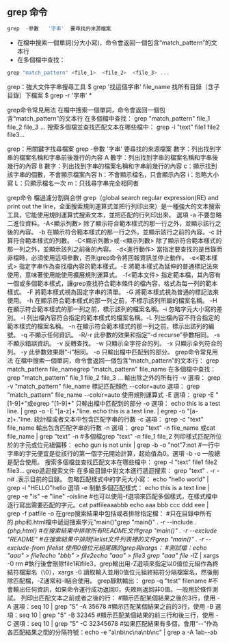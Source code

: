 ## grep 命令

```js
grep  -參數   '字串'  要尋找的來源檔案
```
* 在檔中搜索一個單詞(分大小寫)，命令會返回一個包含“match_pattern”的文本行
* 在多個檔中查找：
```js
grep "match_pattern" <file_1>  <file_2>  <file_3> ...
```



grep：強大文件字串搜尋工具
$ grep '找這個字串' file_name
找所有目錄（含子目錄）下檔案
$ grep -r '字串' *
>>>
grep命令常見用法
在檔中搜索一個單詞，命令會返回一個包含“match_pattern”的文本行
在多個檔中查找：
grep "match_pattern" file_1 file_2 file_3 ...
搜索多個檔並查找匹配文本在哪些檔中：
grep -l "text" file1 file2 file3...


>>>
grep：用關鍵字找尋檔案
grep -參數 '字串' 要尋找的來源檔案
數字：列出找到字串的檔案名稱和字串前後幾行的內容
A 數字：列出找到字串的檔案名稱和字串後幾行的內容
B 數字：列出找到字串的檔案名稱和字串前幾行的內容
c：顯示找到該字串的個數，不會顯示檔案內容
h：不會顯示檔名，只會顯示內容
i：忽略大小寫
L：只顯示檔名一次
m：只找尋字串完全相同者
>>>>
grep命令
檔過濾分割與合併
grep（global search regular expression(RE) and print out the line，全面搜索規則運算式並把行列印出來）是一種強大的文本搜索工具，它能使用規則運算式搜索文本，並把匹配的行列印出來。
選項
-a 不要忽略二進位資料。-A<顯示列數> 除了顯示符合範本樣式的那一行之外，並顯示該行之後的內容。
-b 在顯示符合範本樣式的那一行之外，並顯示該行之前的內容。-c 計算符合範本樣式的列數。
-C<顯示列數>或-<顯示列數>  除了顯示符合範本樣式的那一列之外，並顯示該列之前後的內容。
-d<進行動作> 當指定要查找的是目錄而非檔時，必須使用這項參數，否則grep命令將回報資訊並停止動作。
-e<範本樣式> 指定字串作為查找檔內容的範本樣式。-E 將範本樣式為延伸的普通標記法來使用，意味著使用能使用擴展規則運算式。
-f<範本文件> 指定範本檔，其內容有一個或多個範本樣式，讓grep查找符合範本條件的檔內容，格式為每一列的範本樣式。
-F 將範本樣式視為固定字串的清單。
-G 將範本樣式視為普通的標記法來使用。
-h 在顯示符合範本樣式的那一列之前，不標示該列所屬的檔案名稱。
-H 在顯示符合範本樣式的那一列之前，標示該列的檔案名稱。-i 忽略字元大小寫的差別。
-l 列出檔內容符合指定的範本樣式的檔案名稱。-L 列出檔內容不符合指定的範本樣式的檔案名稱。
-n 在顯示符合範本樣式的那一列之前，標示出該列的編號。
-q 不顯示任何資訊。
-R/-r 此參數的效果和指定“-d recurse”參數相同。
-s 不顯示錯誤資訊。
-v 反轉查找。
-w 只顯示全字符合的列。
-x 只顯示全列符合的列。
-y 此參數效果跟“-i”相同。
-o 只輸出檔中匹配到的部分。
grep命令常見用法
在檔中搜索一個單詞，命令會返回一個包含“match_pattern”的文本行：
grep match_pattern file_namegrep "match_pattern" file_name
在多個檔中查找：
grep "match_pattern" file_1 file_2 file_3 ...
輸出除之外的所有行 -v 選項：
grep -v "match_pattern" file_name
標記匹配顏色 --color=auto 選項：
grep "match_pattern" file_name --color=auto
使用規則運算式 -E 選項：
grep -E "[1-9]+"或egrep "[1-9]+"
只輸出檔中匹配到的部分 -o 選項：
echo this is a test line. | grep -o -E "[a-z]+\."line. echo this is a test line. | egrep -o "[a-z]+\."line.
統計檔或者文本中包含匹配字串的行數 -c 選項：
grep -c "text" file_name
輸出包含匹配字串的行數 -n 選項：
grep "text" -n file_name
或cat file_name | grep "text" -n #多個檔grep "text" -n file_1 file_2
列印樣式匹配所位於的字元或位元組偏移：
echo gun is not unix | grep -b -o "not"7:not #一行中字串的字元便宜是從該行的第一個字元開始計算，起始值為0。選項 -b -o 一般總是配合使用。
搜索多個檔並查找匹配文本在哪些檔中：
grep -l "text" file1 file2 file3...
grep遞迴搜索文件
在多級目錄中對文本進行遞迴搜索：
grep "text" . -r -n# .表示目前的目錄。
忽略匹配樣式中的字元大小寫：
echo "hello world" | grep -i "HELLO"hello
選項 -e 制動多個匹配樣式：
echo this is a text line | grep -e "is" -e "line" -oisline #也可以使用-f選項來匹配多個樣式，在樣式檔中逐行寫出需要匹配的字元。cat patfileaaabbb echo aaa bbb ccc ddd eee | grep -f patfile -o
在grep搜索結果中包括或者排除指定檔：
#只在目錄中所有的.php和.html檔中遞迴搜索字元"main()"grep "main()" . -r --include *.{php,html} #在搜索結果中排除所有README文件grep "main()" . -r --exclude "README" #在搜索結果中排除filelist文件列表裡的文件grep "main()" . -r --exclude-from filelist
使用0值位元組尾碼的grep與xargs：
#測試檔：echo "aaa" > file1echo "bbb" > file2echo "aaa" > file3 grep "aaa" file* -lZ | xargs -0 rm #執行後會刪除file1和file3，grep輸出用-Z選項來指定以0值位元組作為終結符檔案名（\0），xargs -0 讀取輸入並用0值位元組終結符分隔檔案名，然後刪除匹配檔，-Z通常和-l結合使用。
grep靜默輸出：
grep -q "test" filename #不會輸出任何資訊，如果命令運行成功返回0，失敗則返回非0值。一般用於條件測試。
列印出匹配文本之前或者之後的行：
#顯示匹配某個結果之後的3行，使用 -A 選項：seq 10 | grep "5" -A 35678 #顯示匹配某個結果之前的3行，使用 -B 選項：seq 10 | grep "5" -B 32345 #顯示匹配某個結果的前三行和後三行，使用 -C 選項：seq 10 | grep "5" -C 32345678 #如果匹配結果有多個，會用“--”作為各匹配結果之間的分隔符號：echo -e "a\nb\nc\na\nb\nc" | grep a -A 1ab--ab
 

